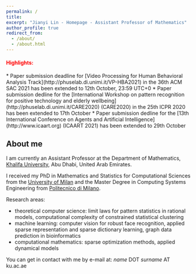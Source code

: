 ```yaml
---
permalink: /
title: 
excerpt: "Jianyi Lin - Homepage - Assistant Professor of Mathematics"
author_profile: true
redirect_from: 
  - /about/
  - /about.html
---
```

<h4 style="color:red">Highlights:</h4>
 * Paper submission deadline for [Video Processing for Human Behavioral Analysis Track](http://phuselab.di.unimi.it/VP-HBA2021) in the 36th ACM SAC 2021 has been extended to 12th October, 23:59 UTC+0
 * Paper submission dedline for the [International Workshop on pattern recognition for positive technology and elderly wellbeing](http://phuselab.di.unimi.it/CARE2020) (CARE2020) in the 25th ICPR 2020 has been extended to 17th October
 * Paper submission dedline for the [13th International Conference on Agents and Artificial Intelligence](http://www.icaart.org) (ICAART 2021) has been extended to 29th October

## About me

I am currently an Assistant Professor at the Department of Mathematics, [Khalifa University](https://www.ku.ac.ae), Abu Dhabi, United Arab Emirates.

I received my PhD in Mathematics and Statistics for Computational Sciences from the [University of Milan](https://www.unimi.it) and the Master Degree in Computing Systems Engineering from [Politecnico di Milano](https://www.polimi.it).

Research areas:
 - theoretical computer science: limit laws for pattern statistics in rational models, computational complexity of constrained statistical clustering
 - machine learning: computer vision for robust face recognition, applied sparse representation and sparse dictionary learning, graph data prediction in bioinformatics
 - computational mathematics: sparse optimization methods, applied dynamical models

You can get in contact with me by e-mail at: _name_ DOT _surname_ AT ku.ac.ae

